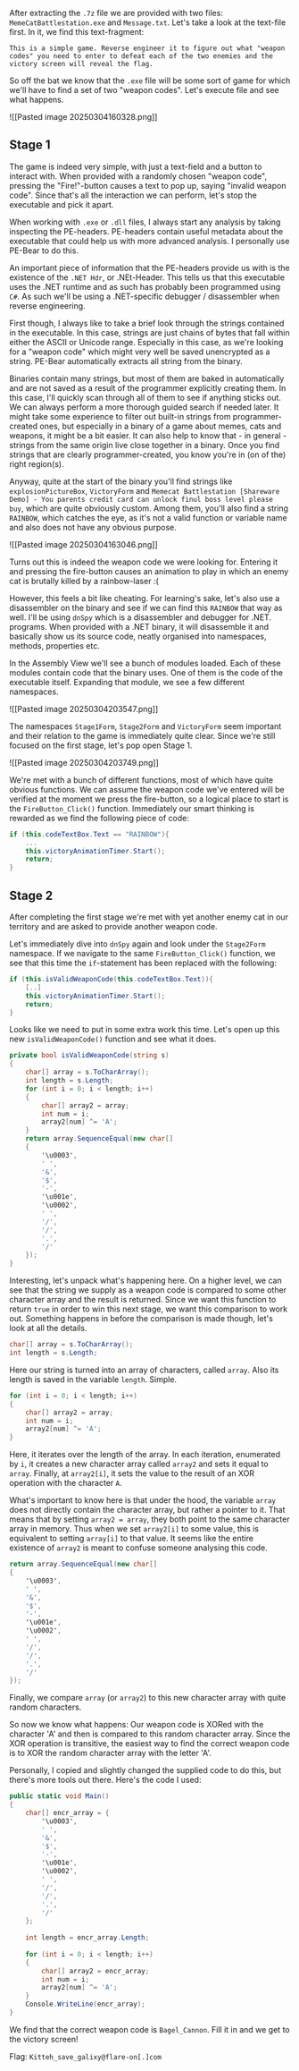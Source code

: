 After extracting the `.7z` file we are provided with two files: `MemeCatBattlestation.exe` and `Message.txt`. Let's take a look at the text-file first. In it, we find this text-fragment:

```
This is a simple game. Reverse engineer it to figure out what "weapon codes" you need to enter to defeat each of the two enemies and the victory screen will reveal the flag.
```

So off the bat we know that the `.exe` file will be some sort of game for which we'll have to find a set of two "weapon codes". Let's execute file and see what happens.

![[Pasted image 20250304160328.png]]

## Stage 1

The game is indeed very simple, with just a text-field and a button to interact with. When provided with a randomly chosen "weapon code", pressing the "Fire!"-button causes a text to pop up, saying "invalid weapon code". Since that's all the interaction we can perform, let's stop the executable and pick it apart.

When working with `.exe` or `.dll` files, I always start any analysis by taking inspecting the PE-headers. PE-headers contain useful metadata about the executable that could help us with more advanced analysis. I personally use PE-Bear to do this. 

An important piece of information that the PE-headers provide us with is the existence of the `.NET Hdr`, or .NEt-Header. This tells us that this executable uses the .NET runtime and as such has probably been programmed using `C#`. As such we'll be using a .NET-specific debugger / disassembler when reverse engineering.

First though, I always like to take a brief look through the strings contained in the executable. In this case, strings are just chains of bytes that fall within either the ASCII or Unicode range. Especially in this case, as we're looking for a "weapon code" which might very well be saved unencrypted as a string. PE-Bear automatically extracts all string from the binary.

Binaries contain many strings, but most of them are baked in automatically and are not saved as a result of the programmer explicitly creating them. In this case, I'll quickly scan through all of them to see if anything sticks out. We can always perform a more thorough guided search if needed later. It might take some experience to filter out built-in strings from programmer-created ones, but especially in a binary of a game about memes, cats and weapons, it might be a bit easier. It can also help to know that - in general - strings from the same origin live close together in a binary. Once you find strings that are clearly programmer-created, you know you're in (on of the) right region(s). 

Anyway, quite at the start of the binary you'll find strings like `explosionPictureBox`, `VictoryForm` and `Memecat Battlestation [Shareware Demo] - You parents credit card can unlock finul boss level please buy`, which are quite obviously custom. Among them, you'll also find a string `RAINBOW`, which catches the eye, as it's not a valid function or variable name and also does not have any obvious purpose.

![[Pasted image 20250304163046.png]]

Turns out this is indeed the weapon code we were looking for. Entering it and pressing the fire-button causes an animation to play in which an enemy cat is brutally killed by a rainbow-laser :(

However, this feels a bit like cheating. For learning's sake, let's also use a disassembler on the binary and see if we can find this `RAINBOW` that way as well. I'll be using `dnSpy` which is a disassembler and debugger for .NET. programs. When provided with a .NET binary, it will disassemble it and basically show us its source code, neatly organised into namespaces, methods, properties etc.

In the Assembly View we'll see a bunch of modules loaded. Each of these modules contain code that the binary uses. One of them is the code of the executable itself. Expanding that module, we see a few different namespaces.

![[Pasted image 20250304203547.png]]

The namespaces `Stage1Form`, `Stage2Form` and `VictoryForm` seem important and their relation to the game is immediately quite clear. Since we're still focused on the first stage, let's pop open Stage 1.

![[Pasted image 20250304203749.png]]

We're met with a bunch of different functions, most of which have quite obvious functions. We can assume the weapon code we've entered will be verified at the moment we press the fire-button, so a logical place to start is the `FireButton_Click()` function. Immediately our smart thinking is rewarded as we find the following piece of code:

```CS
if (this.codeTextBox.Text == "RAINBOW"){
	...
	this.victoryAnimationTimer.Start();
	return;
}
```

## Stage 2
After completing the first stage we're met with yet another enemy cat in our territory and are asked to provide another weapon code. 

Let's immediately dive into `dnSpy` again and look under the `Stage2Form` namespace. If we navigate to the same `FireButton_Click()` function, we see that this time the `if`-statement has been replaced with the following:

```CS
if (this.isValidWeaponCode(this.codeTextBox.Text)){
	[..]
	this.victoryAnimationTimer.Start();
	return;
}
```

Looks like we need to put in some extra work this time. Let's open up this new `isValidWeaponCode()` function and see what it does.

```CS
private bool isValidWeaponCode(string s)
{
	char[] array = s.ToCharArray();
	int length = s.Length;
	for (int i = 0; i < length; i++)
	{
		char[] array2 = array;
		int num = i;
		array2[num] ^= 'A';
	}
	return array.SequenceEqual(new char[]
	{
		'\u0003',
		' ',
		'&',
		'$',
		'-',
		'\u001e',
		'\u0002',
		' ',
		'/',
		'/',
		'.',
		'/'
	});
}
```

Interesting, let's unpack what's happening here. On a higher level, we can see that the string we supply as a weapon code is compared to some other character array and the result is returned. Since we want this function to return `true` in order to win this next stage, we want this comparison to work out. Something happens in before the comparison is made though, let's look at all the details.

```CS
char[] array = s.ToCharArray();
int length = s.Length;
```

Here our string is turned into an array of characters, called `array`. Also its length is saved in the variable `length`. Simple.

```CS
for (int i = 0; i < length; i++)
{
	char[] array2 = array;
	int num = i;
	array2[num] ^= 'A';
}
```

Here, it iterates over the length of the array. In each iteration, enumerated by `i`, it creates a new character array called `array2` and sets it equal to `array`. Finally, at `array2[i]`, it sets the value to the result of an XOR operation with the character `A`.

What's important to know here is that under the hood, the variable `array` does not directly contain the character array, but rather a pointer to it. That means that by setting `array2 = array`, they both point to the same character array in memory. Thus when we set `array2[i]` to some value, this is equivalent to setting `array[i]` to that value. It seems like the entire existence of `array2` is meant to confuse someone analysing this code.

```CS
return array.SequenceEqual(new char[]
{
	'\u0003',
	' ',
	'&',
	'$',
	'-',
	'\u001e',
	'\u0002',
	' ',
	'/',
	'/',
	'.',
	'/'
});
```

Finally, we compare `array` (or `array2`) to this new character array with quite random characters. 

So now we know what happens: Our weapon code is XORed with the character 'A' and then is compared to this random character array. Since the XOR operation is transitive, the easiest way to find the correct weapon code is to XOR the random character array with the letter 'A'. 

Personally, I copied and slightly changed the supplied code to do this, but there's more tools out there. Here's the code I used:

```CS
public static void Main()
{
	char[] encr_array = {
		'\u0003',
		' ',
		'&',
		'$',
		'-',
		'\u001e',
		'\u0002',
		' ',
		'/',
		'/',
		'.',
		'/'
	};
	
	int length = encr_array.Length;
	
	for (int i = 0; i < length; i++)
	{
		char[] array2 = encr_array;
		int num = i;
		array2[num] ^= 'A';
	}
	Console.WriteLine(encr_array);
}
```

We find that the correct weapon code is `Bagel_Cannon`. Fill it in and we get to the victory screen!

Flag: `Kitteh_save_galixy@flare-on[.]com`
